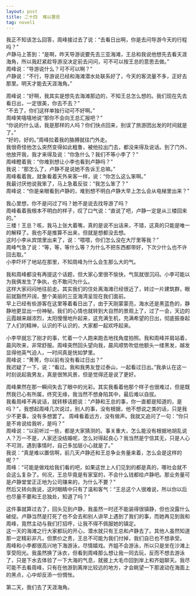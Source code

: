 ```yaml
---
layout: post
title: 二十四  难以置信
tag: novel1
---
```


我正不知该怎么回答，周峰接过去了说：“去看日出啊，你是去问导游今天的行程吗？”<br />
卢静马上答到：“是啊，昨天导游说要先去三亚海滩，王总和我说他想先去看天涯海角，所以我赶紧趁导游没决定前去问问，可不可以按王总的意思去做。”<br />
周峰说：“导游说什么？可不可以啊？”<br />
卢静说：“不行，导游说已经和海滩潜水处联系好了，今天的客流量不多，正好去那里。明天才能去天涯海角。”

周峰说：“好啊，我其实是想先去海滩那边的，不知王总怎么想的。我们现在先去看日出，一定很美，你去不去？”<br />
“不去了，你们这样单独行动可不好啊。”<br />
周峰笑嘻嘻地说“那你不会向王总汇报吧？”<br />
“你说的什么话，我是那样的人吗？你们快点回来，别误了旅游团出发的时间就是了。”<br />
“好的，好的。”周峰拉着我的胳膊就往门外走。<br />
我很奇怪他怎么突然变得如此粗鲁，被他拉出门去，都没来得及说话。到了门外，他放开我，我才来得及说：“你急什么？我们不等小李了？”<br />
周峰瞪着我：“你难到想让小李也看到卢静吗？”<br />
我说：“那怎么了，卢静不是说她不告诉王总嘛。”<br />
周峰看着我，就象看着天外来客一样，说：“你怎么这么笨啊。”<br />
我最讨厌他说我笨了，马上急着反驳：“我怎么笨了？”<br />
周峰说：“你是亲眼看到卢静的，难到想不明白卢静大早上怎么会从电梯里出来？”

我心里想，你不是问过了吗？她不是说去找导游了吗？<br />
周峰看着我根本不明白的样子，叹了口气说：“直说了吧，卢静一定是从三楼回来的。”<br />
三楼！王总？咳，我马上张大着嘴，真的是说不出话来，不错，这真的只能是唯一的解释了。我也不是推算不出来，但就是想都没去想。<br />
这时小李从宾馆里出来了，说：“喂喂，你们怎么没在大厅里等我？”<br />
周峰气急了说：“等，等，等什么等？为什么不把东西都带好，下次少什么也不许回去取。”<br />
小李吓坏了地站在那里，不知周峰为什么会生那么大的气。

我和周峰都没有再提这个话题，但大家心里很不愉快，气氛就很沉闷。小李可能以为我俩发生了争执，也不敢问为什么。<br />
这样大家闷闷地往前走。其实我们的住处离海滩已经很近了，转过一片建筑群，眼前就豁然开阔，整个美丽的三亚海湾呈现在我们面前。<br />
早上已经有些游客在这里等着看日出了，由于天刚蒙蒙亮，海水还是黑蓝色的，静静地更显出一份神秘。我们的心情也就转到大自然的景观上了，过了一会，天边的云霞越来越浓烈，太阳慢慢地升起来，这充满生机，充满希望的日出，彻底振奋起了人们的精神，认识的不认识的，大家都一起欢呼起来。

小李早就忘了刚才的事，忙着一个人跑来跑去地找角度拍照。我和周峰并肩站着，晨风吹来，非常舒服。周峰突然回头望向我，晨风顺势吹低他额头一缕黑发，越发显得他英气迫人，一时间真是恍如梦里。<br />
周峰说：“菁菁，你以前有没有看过日出？”<br />
我迟疑了一下，说：“看过。我和我男友登过泰山，一起看过日出。”我承认在这一时刻说起我男友，真是很煞风景，但是觉得还是说了更好。

周峰果然在那一瞬间失去了眼中的光彩。其实我看着他那个样子也很难过，但是既然我已心有所属，终究无缘，我当然不想身陷其中，最后难以自拔。<br />
我看周峰不再说话，就转移话题说：“卢静和王总的事，你一直都是知道的，是吗？”，我想起周峰几次说过，别人的事，没有根据，他不想说之类的话，只是我少不更事，没有多想罢了。
周峰看着远方，没有做声。我就又追问了一句：“你只是不肯说给我听，是吗？”<br />
周峰说：“以前听过一些，都是大家猜测的。事关重大，怎么能没有根据地胡乱说人？万一不是，人家还没结婚呢，怎么对得起良心？我当然是宁信其无，只是人心不可测，遇到事情时，自己多加层小心就是了。”<br />
我说：“真是难以置信啊，前几天卢静还和王总争业务量来着，怎么会是这样的呢？”<br />
周峰：“可能是做戏给我们看的吧，如果这世上人们见到的都是真的，哪社会就不会这么复杂了。何况，王总毕竟是有家室的，不会什么钱都给卢静吧。那业务量可是卢静堂堂正正地为公司赚来的，为什么不要？”<br />
然后又转向我说，这时眼睛中只有了温和客气：“王总这个人很难说，所以你以后也尽量不要和王总独处，知道了吗？”

这件事就算过去了，回头见到卢静，我虽然一时还不能装得很镇静，但也没露什么破绽。卢静当然是打死了也不会去和别人讲早上遇到了我们的事，而她再见到我和周峰，竟然主动与我们打招呼，让我不得不佩服她的镇定。<br />
这一天的海滩之行大家都玩的开心，潜水就只有王总和卢静去了。其他人虽然知道那一定精彩非凡，但票价之贵，王总不可能为我们付掉，我们自已也不想承受。<br />
周峰和小李都很高兴地下海游泳，尽情嬉戏。齐姐不会游泳，所以只是坐在沙滩上享受阳光。我虽然换了泳衣，但看到周峰那么想让我一同去玩，反而不想去游泳了，只是下水去体验了一下大海的气息，就披上大毛巾回到岸上和齐姐聊天。我尽可能不去看周峰，只有在他游到离岸比较远的地方，才会眺望一下那波动在海面上的黑点，心中却反添一份惆怅。

第二天，我们去了天涯海角。
